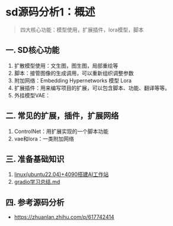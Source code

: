 # sd源码分析1：概述
>四大核心功能：模型使用，扩展插件，lora模型，脚本

## 一. SD核心功能
1. 扩散模型使用：文生图，图生图，局部重绘等
2. 脚本：接管图像的生成调用，可以重新组织调整参数
3. 附加网络：Embedding Hypernetworks 模型 Lora
4. 扩展插件：用来编写项目的扩展，可以包含脚本、功能、翻译等等。
5. 外挂模型VAE：

## 二. 常见的扩展，插件，扩展网络
1. ControlNet：用扩展实现的一个脚本功能
2. vae和lora：一类附加网络


## 三. 准备基础知识
1. [linux(ubuntu22.04)+4090搭建AI工作站](../linux搭建环境.md)
2. [gradio学习总结.md](../gradio学习总结.md)

## 四. 参考源码分析
- https://zhuanlan.zhihu.com/p/617742414
